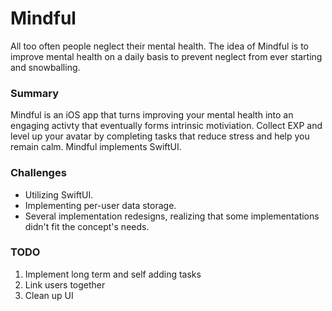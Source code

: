 # Mindful
All too often people neglect their mental health. The idea of Mindful is to improve mental health on a daily basis to prevent neglect from ever starting and snowballing. 

### Summary
Mindful is an iOS app that turns improving your mental health into an engaging activty that eventually forms intrinsic motiviation. Collect EXP and level up your avatar by completing tasks that reduce stress and help you remain calm. Mindful implements SwiftUI.

### Challenges
* Utilizing SwiftUI.
* Implementing per-user data storage. 
* Several implementation redesigns, realizing that some implementations didn't fit the concept's needs.

### TODO
1. Implement long term and self adding tasks
2. Link users together
3. Clean up UI

